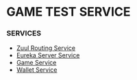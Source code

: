# GAME  TEST SERVICE

### SERVICES 

* [Zuul Routing Service](https://github.com/vadimyemelyanov/zuul)
* [Eureka Server Service](https://github.com/vadimyemelyanov/eureka)
* [Game Service](https://github.com/vadimyemelyanov/GameSerivce)
* [Wallet Service](https://github.com/vadimyemelyanov/walletService)

